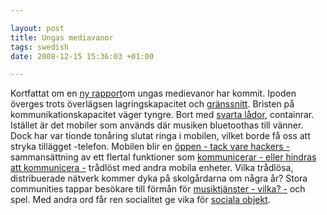 ```yaml
--- 

layout: post
title: Ungas mediavanor 
tags: swedish 
date: 2008-12-15 15:36:03 +01:00 

---
```


Kortfattat om en [ny rapport](http://www.dagensmedia.se/mallar/dagensmedia_mall.asp?version=206765)om ungas medievanor har kommit. Ipoden överges trots överlägsen lagringskapacitet och [gränssnitt](2007-01-16-the-sound-of-war-in-the-noise-of-music.html). Bristen på kommunikationskapacitet väger tyngre. Bort med [svarta lådor](2008-12-15-forelasning-kultur-ar-maskiner.html), containrar. Istället är det mobiler som används där musiken bluetoothas till vänner. Dock har var tionde tonåring slutat ringa i mobilen, vilket borde få oss att stryka tillägget -telefon. Mobilen blir en [öppen - tack vare hackers -](#) sammansättning av ett flertal funktioner som [kommunicerar - eller hindras att kommunicera -](#) trådlöst med andra mobila enheter. Vilka trådlösa, distribuerade nätverk kommer dyka på skolgårdarna om några år? Stora communities tappar besökare till förmån för [musiktjänster - vilka? -](#) och spel. Med andra ord får ren socialitet ge vika för [sociala objekt](2008-10-06-sociala-objekt-nodal-points-och-panspektronism.html). 